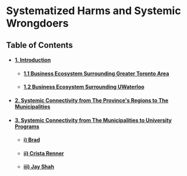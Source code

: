 # Systematized Harms and Systemic Wrongdoers 

## Table of Contents
<div id="user-content-toc">
<ul>
<li><h4><a href="./01-00.md#1-introduction">1. Introduction</a></h4></li>

 <ul>
 <li><h4><a href="./01-01.md#01-01.md#11-business-ecosystem-surrounding-greater-toronto-area">1.1 Business Ecosystem Surrounding Greater Toronto Area</a></h4></li>
 
 <li><h4><a href="./01-02.md#12-business-ecosystem-surrounding-uwaterloo">1.2 Business Ecosystem Surrounding UWaterloo</a></h4></li>
 </ul>
 
<li><h4><a href="./01-02.md#2-systemic-connectivity-from-the-provinces-regions-to-the-municipalities">2. Systemic Connectivity from The Province's Regions to The Municipalities</a></h4></li>

<li><h4><a href="./03-00.md#3-systemic-connectivity-from-the-municipalities-to-university-programs">3. Systemic Connectivity from The Municipalities to University Programs</a></h4></li>

 <ul>
 <li><h4><a href="./03-00.md#i-brad">i) Brad</a></h4></li>
 
 <li><h4><a href="./03-00.md#ii-crista-renner">ii) Crista Renner</a></h4></li>
 
 <li><h4><a href="./03-00.md#iii-jay-shah">iii) Jay Shah</a></h4></li>
 </ul>
 
</ul>
</div>
